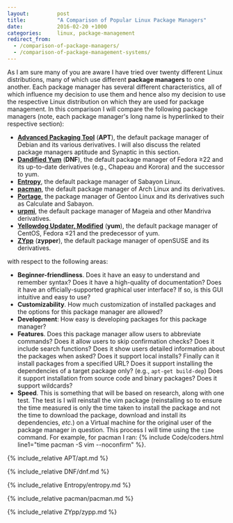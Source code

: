 ```yaml
---
layout:         post
title:          "A Comparison of Popular Linux Package Managers"
date:           2016-02-20 +1000
categories:     linux, package-management
redirect_from:  
  - /comparison-of-package-managers/
  - /comparison-of-package-management-systems/
---
```


As I am sure many of you are aware I have tried over twenty different Linux distributions, many of which use different **package managers** to one another. Each package manager has several different characteristics, all of which influence my decision to use them and hence also my decision to use the respective Linux distribution on which they are used for package management. In this comparison I will compare the following package managers (note, each package manager's long name is hyperlinked to their respective section):

* [**Advanced Packaging Tool**](#apt) (**APT**), the default package manager of Debian and its various derivatives. I will also discuss the related package managers aptitude and Synaptic in this section.
* [**Dandified Yum**](#dnf) (**DNF**), the default package manager of Fedora &geq;22 and its up-to-date derivatives (e.g., Chapeau and Korora) and the successor to yum.
* [**Entropy**](#entropy), the default package manager of Sabayon Linux.
* [**pacman**](#pacman), the default package manager of Arch Linux and its derivatives.
* [**Portage**](#portage), the package manager of Gentoo Linux and its derivatives such as Calculate and Sabayon.
* [**urpmi**](#urpmi), the default package manager of Mageia and other Mandriva derivatives.
* [**Yellowdog Updater, Modified**](#yum) (**yum**), the default package manager of CentOS, Fedora &leq;21 and the predecessor of yum.
* [**ZYpp**](#zypp) (**zypper**), the default package manager of openSUSE and its derivatives.

with respect to the following areas:

* **Beginner-friendliness**. Does it have an easy to understand and remember syntax? Does it have a high-quality of documentation? Does it have an officially-supported graphical user interface? If so, is this GUI intuitive and easy to use?
* **Customizability**. How much customization of installed packages and the options for this package manager are allowed?
* **Development**: How easy is developing packages for this package manager?
* **Features**. Does this package manager allow users to abbreviate commands? Does it allow users to skip confirmation checks? Does it include search functions? Does it show users detailed information about the packages when asked? Does it support local installs? Finally can it install packages from a specified URL? Does it support installing the dependencies of a target package only? (e.g., `apt-get build-dep`) Does it support installation from source code and binary packages? Does it support wildcards?
* **Speed**. This is something that will be based on research, along with one test. The test is I will reinstall the vim package (reinstalling so to ensure the time measured is only the time taken to install the package and not the time to download the package, download and install its dependencies, *etc.*) on a Virtual machine for the original user of the package manager in question. This process I will time using the `time` command. For example, for pacman I ran: {% include Code/coders.html line1="time pacman -S vim --noconfirm" %}.

{% include_relative APT/apt.md %}

{% include_relative DNF/dnf.md %}

{% include_relative Entropy/entropy.md %}

{% include_relative pacman/pacman.md %}

{% include_relative ZYpp/zypp.md %}
